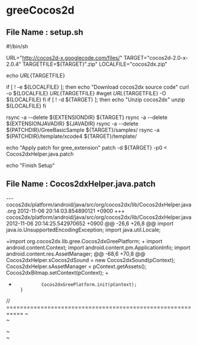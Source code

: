 greeCocos2d
===========
File Name : setup.sh
-----------------------
#!/bin/sh

URL="http://cocos2d-x.googlecode.com/files/"
TARGET="cocos2d-2.0-x-2.0.4"
TARGETFILE=${TARGET}".zip"
LOCALFILE="cocos2dx.zip"


echo ${URL}${TARGETFILE}


if [ ! -e ${LOCALFILE} ]; then
        echo "Download cocos2dx source code"
        curl -o ${LOCALFILE} ${URL}${TARGETFILE}
        #wget ${URL}${TARGETFILE} -O ${LOCALFILE}
fi
if [ ! -d ${TARGET} ]; then
        echo "Unzip cocos2dx"
        unzip ${LOCALFILE}
fi

rsync -a --delete ${EXTENSIONDIR} ${TARGET}
rsync -a --delete ${EXTENSIONJAVADIR} ${JAVADIR}
rsync -a --delete ${PATCHDIR}/GreeBasicSample ${TARGET}/samples/
rsync -a ${PATCHDIR}/template/xcode4 ${TARGET}/template/

echo "Apply patch for gree_extension"
patch -d ${TARGET} -p0 < Cocos2dxHelper.java.patch

echo "Finish Setup"


File Name : Cocos2dxHelper.java.patch
--------------------------------------
--- cocos2dx/platform/android/java/src/org/cocos2dx/lib/Cocos2dxHelper.java.org 2012-11-06 20:14:03.854890121 +0900
+++ cocos2dx/platform/android/java/src/org/cocos2dx/lib/Cocos2dxHelper.java     2012-11-06 20:14:25.542970652 +0900
@@ -26,6 +26,8 @@
 import java.io.UnsupportedEncodingException;
 import java.util.Locale;

+import org.cocos2dx.lib.gree.Cocos2dxGreePlatform;
+
 import android.content.Context;
 import android.content.pm.ApplicationInfo;
 import android.content.res.AssetManager;
@@ -68,6 +70,8 @@
                Cocos2dxHelper.sCocos2dSound = new Cocos2dxSound(pContext);
                Cocos2dxHelper.sAssetManager = pContext.getAssets();
                Cocos2dxBitmap.setContext(pContext);
+
+               Cocos2dxGreePlatform.init(pContext);
        }

// ===========================================================
~                                                                                                                                                                                                
~                                                                                 

~                                                                                                                                                                                                
~                                                                     
